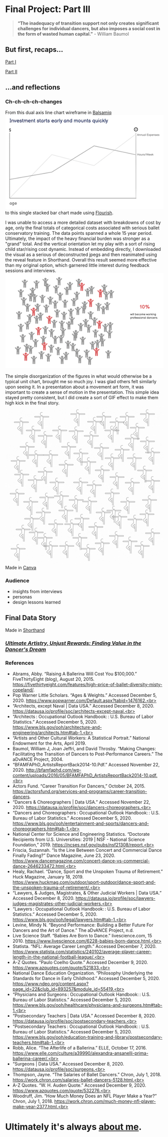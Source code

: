 # Final Project: Part III
> **“The inadequacy of transition support not only creates significant challenges for individual dancers, but also imposes a social cost in the form of wasted human capital.”** - William Baumol

## But first, recaps...
[Part I](FinalProject_Part1.md)

[Part II](FinalProject_Part2.md)

## ...and reflections
### Ch-ch-ch-ch-changes
From this dual axis line chart wireframe in [Balsamiq](https://balsamiq.com/) 
![](AboutMePics/CostSketch.png)<br>
to this single stacked bar chart made using [Flourish](https://flourish.studio/).<br>
<div class="flourish-embed flourish-chart" data-src="visualisation/4582629"><script src="https://public.flourish.studio/resources/embed.js"></script></div>

I was unable to access a more detailed dataset with breakdowns of cost by age, only the final totals of categorical costs associated with serious ballet conservatory training. The data points spanned a whole 15 year period. Ultimately, the impact of the heavy financial burden was stronger as a "grand" total. And the vertical orientation let my play with a sort of rising child star/rising cost dynamic. Instead of embedding directly, I downloaded the visual as a serious of deconstructed jpegs and then reanimated using the reveal feature in Shorthand. Overall this result seemed more effective than my original option, which garnered little interest during feedback sessions and interviews.<br>
![](AboutMePics/ChanceSketch.png) 

The simple disorganization of the figures in what would otherwise be a typical unit chart, brought me so much joy. I was glad others felt similarly upon seeing it. In a presentation about a movement art form, it was important to create a sense of motion in the presentation. This simple idea stayed pretty consistent, but I did create a sort of GIF effect to make them high kick in the final story.
![](AboutMePics/10Percent.gif) <br>
Made in [Canva](https://www.canva.com/)

### Audience
- insights from interviews
- personas
- design lessons learned

## Final Data Story
Made in [Shorthand](https://shorthand.com/) <br>
### [*Ultimate Artistry, Unjust Rewards: Finding Value in the Dancer's Dream*](https://carnegiemellon.shorthandstories.com/ultimate-artistry-unjust-rewards/index.html)

### References
- Abrams, Abby. “Raising A Ballerina Will Cost You $100,000.” FiveThirtyEight (blog), August 20, 2015. https://fivethirtyeight.com/features/high-price-of-ballet-diversity-misty-copeland/. <br>
- Pop Warner Little Scholars. “Ages & Weights.” Accessed December 5, 2020. https://www.popwarner.com/Default.aspx?tabid=1476162.<br>
- “Architects, except Naval | Data USA.” Accessed December 8, 2020. https://datausa.io/profile/soc/architects-except-naval.<br>
- “Architects : Occupational Outlook Handbook: : U.S. Bureau of Labor Statistics.” Accessed December 5, 2020. https://www.bls.gov/ooh/architecture-and-engineering/architects.htm#tab-1.<br>
- “Artists and Other Cultural Workers: A Statistical Portrait.” National Endowment for the Arts, April 2019.<br>
- Baumol, William J, Joan Jeffri, and David Throsby. “Making Changes: Facilitating the Transition of Dancers to Post-Performance Careers.” The aDvANCE Project, 2004.<br>
- “BFAMFAPhD_ArtistsReportBack2014-10.Pdf.” Accessed November 22, 2020. http://bfamfaphd.com/wp-content/uploads/2016/05/BFAMFAPhD_ArtistsReportBack2014-10.pdf.<br>
- Actors Fund. “Career Transition For Dancers,” October 24, 2015. https://actorsfund.org/services-and-programs/career-transition-dancers. <br>
- “Dancers & Choreographers | Data USA.” Accessed November 22, 2020. https://datausa.io/profile/soc/dancers-choreographers.<br>
- “Dancers and Choreographers : Occupational Outlook Handbook: : U.S. Bureau of Labor Statistics.” Accessed December 5, 2020. https://www.bls.gov/ooh/entertainment-and-sports/dancers-and-choreographers.htm#tab-1.<br>
- National Center for Science and Engineering Statistics. “Doctorate Recipients from U.S. Universities: 2019 | NSF - National Science Foundation,” 2019. https://ncses.nsf.gov/pubs/nsf21308/report.<br>
- Friscia, Suzannah. “Is the Line Between Concert and Commercial Dance Finally Fading?” Dance Magazine, June 23, 2020. https://www.dancemagazine.com/concert-dance-vs-commercial-dance-2646233472.html.<br>
- Healy, Rachael. “Dance, Sport and the Unspoken Trauma of Retirement.” Huck Magazine, January 18, 2019. https://www.huckmag.com/outdoor/sport-outdoor/dance-sport-and-the-unspoken-trauma-of-retirement/.<br>
- “Lawyers, & Judges, Magistrates, & Other Judicial Workers | Data USA.” Accessed December 8, 2020. https://datausa.io/profile/soc/lawyers-judges-magistrates-other-judicial-workers.<br>
- “Lawyers : Occupational Outlook Handbook: : U.S. Bureau of Labor Statistics.” Accessed December 5, 2020. https://www.bls.gov/ooh/legal/lawyers.htm#tab-1.<br>
- Levine, Mindy N. “Beyond Performance: Building a Better Future For Dancers and the Art of Dance.” The aDvANCE Project, n.d.<br>
- Live Science Staff. “Babies Are Born to Dance.” livescience.com, 15 2010. https://www.livescience.com/6228-babies-born-dance.html.<br>
- Statista. “NFL: Average Career Length.” Accessed December 7, 2020. https://www.statista.com/statistics/240102/average-player-career-length-in-the-national-football-league/.<br>
- A-Z Quotes. “Paulo Coelho Quote.” Accessed December 9, 2020. https://www.azquotes.com/quote/521833.<br>
- National Dance Education Organization. “Philosophy Underlying the Standards for Dance in Early Childhood.” Accessed December 5, 2020. https://www.ndeo.org/content.aspx?page_id=22&club_id=893257&module_id=55419.<br>
- “Physicians and Surgeons : Occupational Outlook Handbook: : U.S. Bureau of Labor Statistics.” Accessed December 5, 2020. https://www.bls.gov/ooh/healthcare/physicians-and-surgeons.htm#tab-1.<br>
- “Postsecondary Teachers | Data USA.” Accessed December 8, 2020. https://datausa.io/profile/soc/postsecondary-teachers.<br>
- “Postsecondary Teachers : Occupational Outlook Handbook: : U.S. Bureau of Labor Statistics.” Accessed December 5, 2020. https://www.bls.gov/ooh/education-training-and-library/postsecondary-teachers.htm#tab-1.<br>
- Robb, Alice. “The Afterlife of a Ballerina.” ELLE, October 17, 2016. https://www.elle.com/culture/a39990/alexandra-ansanelli-prima-ballerina-career/.<br>
- “Surgeons | Data USA.” Accessed December 8, 2020. https://datausa.io/profile/soc/surgeons.<br>
- Thompson, Jayne. “The Salaries of Ballet Dancers.” Chron, July 1, 2018. https://work.chron.com/salaries-ballet-dancers-5128.html.<br>
- A-Z Quotes. “W. H. Auden Quote.” Accessed December 9, 2020. https://www.azquotes.com/quote/532276.<br>
- Woodruff, Jim. “How Much Money Does an NFL Player Make a Year?” Chron, July 1, 2018. https://work.chron.com/much-money-nfl-player-make-year-2377.html.<br>

# Ultimately it's always [about me](/README.md).

